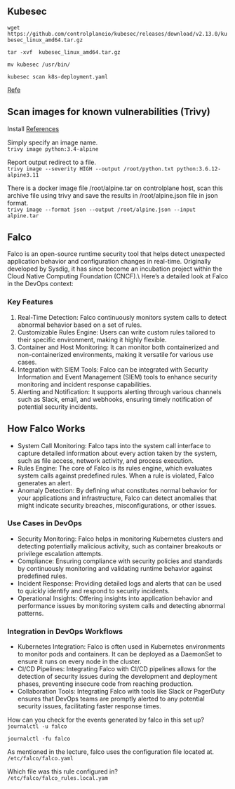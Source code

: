 
## Kubesec 
`wget https://github.com/controlplaneio/kubesec/releases/download/v2.13.0/kubesec_linux_amd64.tar.gz`

`tar -xvf  kubesec_linux_amd64.tar.gz`

`mv kubesec /usr/bin/`

`kubesec scan k8s-deployment.yaml`

[Refe](https://github.com/controlplaneio/kubesec?tab=readme-ov-file#download-kubesec)


## Scan images for known vulnerabilities (Trivy)

Install [References](https://aquasecurity.github.io/trivy/v0.31.3/getting-started/installation/)

Simply specify an image name.\
`trivy image python:3.4-alpine`

Report output redirect to a file.\
`trivy image --severity HIGH --output /root/python.txt python:3.6.12-alpine3.11`

There is a docker image file /root/alpine.tar on controlplane host, scan this archive file using trivy and save the results in /root/alpine.json file in json format.\
`trivy image --format json --output /root/alpine.json --input alpine.tar`

## Falco
Falco is an open-source runtime security tool that helps detect unexpected application behavior and configuration changes in real-time. Originally developed by Sysdig, it has since become an incubation project within the Cloud Native Computing Foundation (CNCF).\ 
Here’s a detailed look at Falco in the DevOps context:

### Key Features
1. Real-Time Detection: Falco continuously monitors system calls to detect abnormal behavior based on a set of rules.
2. Customizable Rules Engine: Users can write custom rules tailored to their specific environment, making it highly flexible.
3. Container and Host Monitoring: It can monitor both containerized and non-containerized environments, making it versatile for various use cases.
4. Integration with SIEM Tools: Falco can be integrated with Security Information and Event Management (SIEM) tools to enhance security monitoring and incident response capabilities.
5. Alerting and Notification: It supports alerting through various channels such as Slack, email, and webhooks, ensuring timely notification of potential security incidents.

## How Falco Works
- System Call Monitoring: Falco taps into the system call interface to capture detailed information about every action taken by the system, such as file access, network activity, and process execution.
- Rules Engine: The core of Falco is its rules engine, which evaluates system calls against predefined rules. When a rule is violated, Falco generates an alert.
- Anomaly Detection: By defining what constitutes normal behavior for your applications and infrastructure, Falco can detect anomalies that might indicate security breaches, misconfigurations, or other issues.

### Use Cases in DevOps
- Security Monitoring: Falco helps in monitoring Kubernetes clusters and detecting potentially malicious activity, such as container breakouts or privilege escalation attempts.
- Compliance: Ensuring compliance with security policies and standards by continuously monitoring and validating runtime behavior against predefined rules.
- Incident Response: Providing detailed logs and alerts that can be used to quickly identify and respond to security incidents.
- Operational Insights: Offering insights into application behavior and performance issues by monitoring system calls and detecting abnormal patterns.

### Integration in DevOps Workflows
- Kubernetes Integration: Falco is often used in Kubernetes environments to monitor pods and containers. It can be deployed as a DaemonSet to ensure it runs on every node in the cluster.
- CI/CD Pipelines: Integrating Falco with CI/CD pipelines allows for the detection of security issues during the development and deployment phases, preventing insecure code from reaching production.
- Collaboration Tools: Integrating Falco with tools like Slack or PagerDuty ensures that DevOps teams are promptly alerted to any potential security issues, facilitating faster response times.

How can you check for the events generated by falco in this set up?\
`journalctl -u falco`

`journalctl -fu falco`

As mentioned in the lecture, falco uses the configuration file located at.\
`/etc/falco/falco.yaml`

Which file was this rule configured in?\
`/etc/falco/falco_rules.local.yam`
